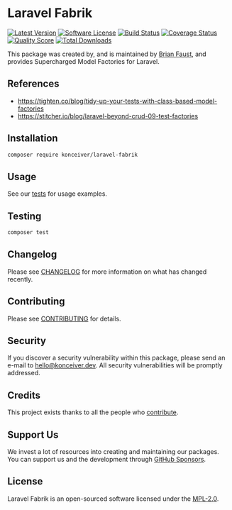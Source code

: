 # Laravel Fabrik

[![Latest Version](https://badgen.net/packagist/v/konceiver/laravel-fabrik)](https://packagist.org/packages/konceiver/laravel-fabrik)
[![Software License](https://badgen.net/packagist/license/konceiver/laravel-fabrik)](https://packagist.org/packages/konceiver/laravel-fabrik)
[![Build Status](https://img.shields.io/github/workflow/status/konceiver/laravel-fabrik/run-tests?label=tests)](https://github.com/konceiver/laravel-fabrik/actions?query=workflow%3Arun-tests+branch%3Amaster)
[![Coverage Status](https://badgen.net/codeclimate/coverage/konceiver/laravel-fabrik)](https://codeclimate.com/github/konceiver/laravel-fabrik)
[![Quality Score](https://badgen.net/codeclimate/maintainability/konceiver/laravel-fabrik)](https://codeclimate.com/github/konceiver/laravel-fabrik)
[![Total Downloads](https://badgen.net/packagist/dt/konceiver/laravel-fabrik)](https://packagist.org/packages/konceiver/laravel-fabrik)

This package was created by, and is maintained by [Brian Faust](https://github.com/faustbrian), and provides Supercharged Model Factories for Laravel.

## References

- https://tighten.co/blog/tidy-up-your-tests-with-class-based-model-factories
- https://stitcher.io/blog/laravel-beyond-crud-09-test-factories

## Installation

```bash
composer require konceiver/laravel-fabrik
```

## Usage

See our [tests](https://github.com/konceiver/laravel-fabrik/tree/master/tests) for usage examples.

## Testing

``` bash
composer test
```

## Changelog

Please see [CHANGELOG](CHANGELOG.md) for more information on what has changed recently.

## Contributing

Please see [CONTRIBUTING](CONTRIBUTING.md) for details.

## Security

If you discover a security vulnerability within this package, please send an e-mail to hello@konceiver.dev. All security vulnerabilities will be promptly addressed.

## Credits

This project exists thanks to all the people who [contribute](../../contributors).

## Support Us

We invest a lot of resources into creating and maintaining our packages. You can support us and the development through [GitHub Sponsors](https://github.com/sponsors/faustbrian).

## License

Laravel Fabrik is an open-sourced software licensed under the [MPL-2.0](LICENSE.md).

